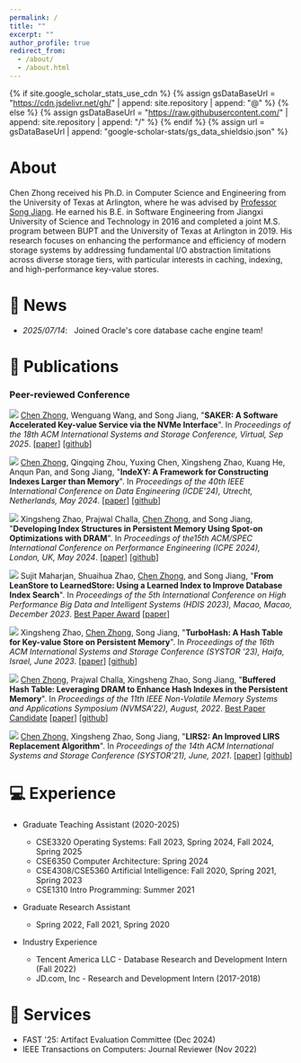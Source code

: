 ```yaml
---
permalink: /
title: ""
excerpt: ""
author_profile: true
redirect_from: 
  - /about/
  - /about.html
---
```


{% if site.google_scholar_stats_use_cdn %}
{% assign gsDataBaseUrl = "https://cdn.jsdelivr.net/gh/" | append: site.repository | append: "@" %}
{% else %}
{% assign gsDataBaseUrl = "https://raw.githubusercontent.com/" | append: site.repository | append: "/" %}
{% endif %}
{% assign url = gsDataBaseUrl | append: "google-scholar-stats/gs_data_shieldsio.json" %}

<span class='anchor' id='about-me'></span>

# About
Chen Zhong received his Ph.D. in Computer Science and Engineering from the University of Texas at Arlington, where he was advised by [Professor Song Jiang](https://jiangs.utasites.cloud). He earned his B.E. in Software Engineering from Jiangxi University of Science and Technology in 2016 and completed a joint M.S. program between BUPT and the University of Texas at Arlington in 2019. His research focuses on enhancing the performance and efficiency of modern storage systems by addressing fundamental I/O abstraction limitations across diverse storage tiers, with particular interests in caching, indexing, and high-performance key-value stores.


# 📢 News
- *2025/07/14*: &nbsp; Joined Oracle's core database cache engine team!

# 📝 Publications 
### Peer-reviewed Conference
<a href="SYSTOR '25: Proceedings of the 18th ACM International Systems and Storage Conference" target="_blank"><img src="https://img.shields.io/badge/SYSTOR-2025-blue?style=flat-square"></a> <u>Chen Zhong</u>, Wenguang Wang, and Song Jiang, &quot;**SAKER: A Software Accelerated Key-value Service via the NVMe Interface**&quot;. In *Proceedings of the 18th ACM International Systems and Storage Conference, Virtual, Sep 2025*. [[paper](http://zhongch4g.github.io/files/SAKER.pdf)] [[github](https://github.com/zhongch4g/RocksDB-KV)]

<a href="https://ieeexplore.ieee.org/document/10598080" target="_blank"><img src="https://img.shields.io/badge/ICDE-2024-blue?style=flat-square"></a> <u>Chen Zhong</u>, Qingqing Zhou, Yuxing Chen, Xingsheng Zhao, Kuang He, Anqun Pan, and Song Jiang, &quot;**IndeXY: A Framework for Constructing Indexes Larger than Memory**&quot;. In *Proceedings of the 40th IEEE International Conference on Data Engineering (ICDE'24), Utrecht, Netherlands, May 2024*. [[paper](http://zhongch4g.github.io/files/IndeXY.pdf)] [[github](https://github.com/zhongch4g/IndeXY)]

<a href="https://dl.acm.org/doi/10.1145/3629526.3645032" target="_blank"><img src="https://img.shields.io/badge/ICPE-2024-blue?style=flat-square"></a> Xingsheng Zhao, Prajwal Challa, <u>Chen Zhong</u>, and Song Jiang, &quot;**Developing Index Structures in Persistent Memory Using Spot-on Optimizations with DRAM**&quot;. In *Proceedings of the15th ACM/SPEC International Conference on Performance Engineering (ICPE 2024), London, UK, May 2024*. [[paper](http://zhongch4g.github.io/files/Spot-on.pdf)] [[github](https://github.com/hansonzhao007/buflog)]

<a href="https://ieeexplore.ieee.org/document/10499467" target="_blank"><img src="https://img.shields.io/badge/HDIS-2023-blue?style=flat-square"></a> Sujit Maharjan, Shuaihua Zhao, <u>Chen Zhong</u>, and Song Jiang, &quot;**From LeanStore to LearnedStore: Using a Learned Index to Improve Database Index Search**&quot;. In *Proceedings of the 5th International Conference on High Performance Big Data and Intelligent Systems (HDIS 2023), Macao, Macao, December 2023*. [Best Paper Award](http://zhongch4g.github.io/files/Maharjan23-LearnedStore-award.pdf) [[paper](http://zhongch4g.github.io/files/Learned-index-on-Leanstore.pdf)] 

<a href="https://dl.acm.org/doi/10.1145/3579370.3594766" target="_blank"><img src="https://img.shields.io/badge/SYSTOR-2023-blue?style=flat-square"></a> Xingsheng Zhao, <u>Chen Zhong</u>, Song Jiang, &quot;**TurboHash: A Hash Table for Key-value Store on Persistent  Memory**&quot;. In *Proceedings of the 16th ACM International Systems and Storage Conference (SYSTOR '23), Haifa, Israel, June 2023*. [[paper](http://zhongch4g.github.io/files/TurboHash.pdf)] [[github](https://github.com/hansonzhao007/TurboHash)]

<a href="https://ieeexplore.ieee.org/document/9898543" target="_blank"><img src="https://img.shields.io/badge/NVMSA-2022-blue?style=flat-square"></a> <u>Chen Zhong</u>, Prajwal Challa, Xingsheng Zhao, Song Jiang, &quot;**Buffered Hash Table: Leveraging DRAM to Enhance Hash Indexes in the Persistent Memory**&quot;. In *Proceedings of the 11th IEEE Non-Volatile Memory Systems and Applications Symposium (NVMSA’22), August, 2022*. [Best Paper Candidate](https://nvmsa2022.github.io/program.html) [[paper](http://zhongch4g.github.io/files/BufferedHashTable_NVMSA.pdf)] [[github](https://github.com/zhongch4g/BufferHashing)]

<a href="https://dl.acm.org/doi/10.1145/3456727.3463772" target="_blank"><img src="https://img.shields.io/badge/SYSTOR-2021-blue?style=flat-square"></a> <u>Chen Zhong</u>, Xingsheng Zhao, Song Jiang, &quot;**LIRS2: An Improved LIRS Replacement Algorithm**&quot;. In *Proceedings of the 14th ACM International Systems and Storage Conference (SYSTOR'21), June, 2021*. [[paper](http://zhongch4g.github.io/files/LIRS2.pdf)] [[github](https://github.com/zhongch4g/LIRS2)]

# 💻 Experience
- Graduate Teaching Assistant (2020-2025)
  - CSE3320 Operating Systems: Fall 2023, Spring 2024, Fall 2024, Spring 2025
  - CSE6350 Computer Architecture: Spring 2024
  - CSE4308/CSE5360 Artificial Intelligence: Fall 2020, Spring 2021, Spring 2023
  - CSE1310 Intro Programming: Summer 2021

- Graduate Research Assistant
  - Spring 2022, Fall 2021, Spring 2020

- Industry Experience
  - Tencent America LLC - Database Research and Development Intern (Fall 2022) 
  - JD.com, Inc - Research and Development Intern (2017-2018)

# 💼 Services
- FAST '25: Artifact Evaluation Committee (Dec 2024)
- IEEE Transactions on Computers: Journal Reviewer (Nov 2022)
